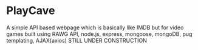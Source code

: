 # PlayCave

A simple API based webpage which is basically like IMDB but for video games
built using RAWG API, node.js, express, mongoose, mongoDB, pug templating, AJAX(axios)
STILL UNDER CONSTRUCTION
